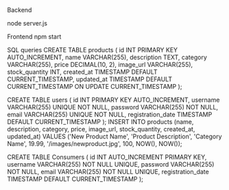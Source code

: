 Backend

node server.js


Frontend
npm start

SQL queries
CREATE TABLE products (
    id INT PRIMARY KEY AUTO_INCREMENT,
    name VARCHAR(255),
    description TEXT,
    category VARCHAR(255),
    price DECIMAL(10, 2),
    image_url VARCHAR(255),
    stock_quantity INT,
    created_at TIMESTAMP DEFAULT CURRENT_TIMESTAMP,
    updated_at TIMESTAMP DEFAULT CURRENT_TIMESTAMP ON UPDATE CURRENT_TIMESTAMP
);

CREATE TABLE users (
    id INT PRIMARY KEY AUTO_INCREMENT,
    username VARCHAR(255) UNIQUE NOT NULL,
    password VARCHAR(255) NOT NULL,
    email VARCHAR(255) UNIQUE NOT NULL,
    registration_date TIMESTAMP DEFAULT CURRENT_TIMESTAMP
);
INSERT INTO products (name, description, category, price, image_url, stock_quantity, created_at, updated_at)
VALUES ('New Product Name', 'Product Description', 'Category Name', 19.99, '/images/newproduct.jpg', 100, NOW(), NOW());

CREATE TABLE Consumers (
    id INT AUTO_INCREMENT PRIMARY KEY,
    username VARCHAR(255) NOT NULL UNIQUE,
    password VARCHAR(255) NOT NULL,
    email VARCHAR(255) NOT NULL UNIQUE,
    registration_date TIMESTAMP DEFAULT CURRENT_TIMESTAMP
);
